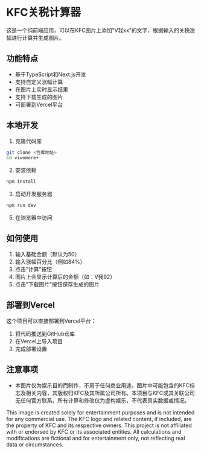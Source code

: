 # KFC关税计算器

这是一个纯前端应用，可以在KFC图片上添加"V我xx"的文字，根据输入的关税涨幅进行计算并生成图片。

## 功能特点

- 基于TypeScript和Next.js开发
- 支持自定义涨幅计算
- 在图片上实时显示结果
- 支持下载生成的图片
- 可部署到Vercel平台

## 本地开发

1. 克隆代码库
```bash
git clone <仓库地址>
cd viwomore+
```

2. 安装依赖
```bash
npm install
```


3. 启动开发服务器
```bash
npm run dev
```

5. 在浏览器中访问

## 如何使用

1. 输入基础金额（默认为50）
2. 输入涨幅百分比（例如84%）
3. 点击"计算"按钮
4. 图片上会显示计算后的金额（如：V我92）
5. 点击"下载图片"按钮保存生成的图片

## 部署到Vercel

这个项目可以直接部署到Vercel平台：

1. 将代码推送到GitHub仓库
2. 在Vercel上导入项目
3. 完成部署设置

## 注意事项

- 本图片仅为娱乐目的而制作，不用于任何商业用途。图片中可能包含的KFC标志及相关内容，其版权归KFC及其所属公司所有。本项目与KFC或其关联公司无任何官方联系。所有计算和修改仅为虚构娱乐，不代表真实数据或情况。

This image is created solely for entertainment purposes and is not intended for any commercial use. The KFC logo and related content, if included, are the property of KFC and its respective owners. This project is not affiliated with or endorsed by KFC or its associated entities. All calculations and modifications are fictional and for entertainment only, not reflecting real data or circumstances.

